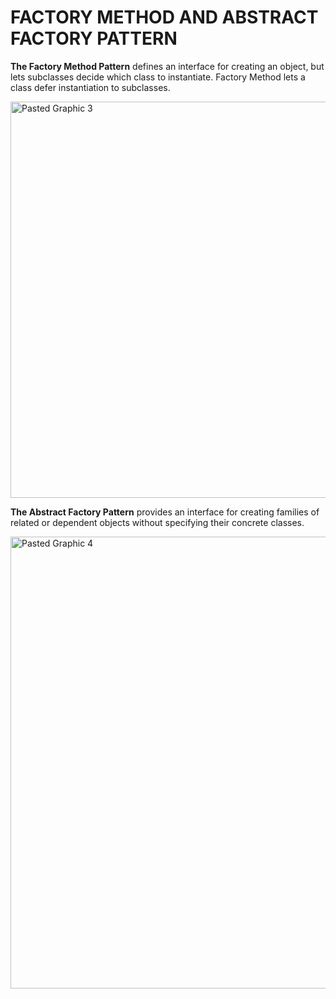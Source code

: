 # FACTORY METHOD AND ABSTRACT FACTORY PATTERN


**The Factory Method Pattern** defines an interface for creating an object, but lets subclasses decide which class to instantiate. Factory Method lets a class defer instantiation to subclasses.

<img width="634" alt="Pasted Graphic 3" src="https://github.com/azamat-aminov/head-first-design-patterns/assets/63450583/4d92a681-5d20-4036-8d59-7a45f6f60aed">


**The Abstract Factory Pattern** provides an interface for creating families of related or dependent objects without specifying their concrete classes.

<img width="723" alt="Pasted Graphic 4" src="https://github.com/azamat-aminov/head-first-design-patterns/assets/63450583/a17697f9-0a52-43b5-8b6d-3cef6a687e27">
